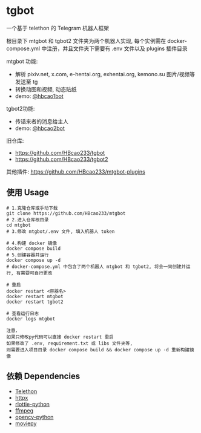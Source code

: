 # tgbot
一个基于 telethon 的 Telegram 机器人框架

根目录下 mtgbot 和 tgbot2 文件夹为两个机器人实现, 每个实例需在 docker-compose.yml 中注册，并且文件夹下需要有  .env 文件以及 plugins 插件目录

mtgbot 功能:
* 解析 pixiv.net, x.com, e-hentai.org, exhentai.org, kemono.su 图片/视频等发送至 tg
* 转换动图和视频, 动态贴纸
* demo: [@hbcao1bot](https://t.me/hbcao1bot)

tgbot2功能:
* 传话来者的消息给主人
* demo: [@hbcao2bot](https://t.me/hbcao2bot)

旧仓库: 
* https://github.com/HBcao233/tgbot
* https://github.com/HBcao233/tgbot2

其他插件: https://github.com/HBcao233/mtgbot-plugins

## 使用 Usage
```
# 1.克隆仓库或手动下载
git clone https://github.com/HBcao233/mtgbot
# 2.进入仓库根目录
cd mtgbot
# 3.修改 mtgbot/.env 文件, 填入机器人 token

# 4.构建 docker 镜像
docker compose build
# 5.创建容器并运行
docker compose up -d
# docker-compose.yml 中包含了两个机器人 mtgbot 和 tgbot2, 将会一同创建并运行, 有需要可自行更改

# 重启
docker restart <容器名>
docker restart mtgbot
docker restart tgbot2

# 查看运行日志
docker logs mtgbot

注意，
如果只修改py代码可以直接 docker restart 重启
如果修改了 .env, requirement.txt 或 libs 文件夹等, 
则需要进入项目目录 docker compose build && docker compose up -d 重新构建镜像
```

## 依赖 Dependencies
* [Telethon](https://github.com/LonamiWebs/Telethon)
* [httpx](https://github.com/encode/httpx)
* [rlottie-python](https://github.com/laggykiller/rlottie-python)
* [ffmpeg](https://github.com/ffmpeg/ffmpeg)
* [opencv-python](https://github.com/opencv/opencv-python)
* [moviepy](https://github.com/Zulko/moviepy)